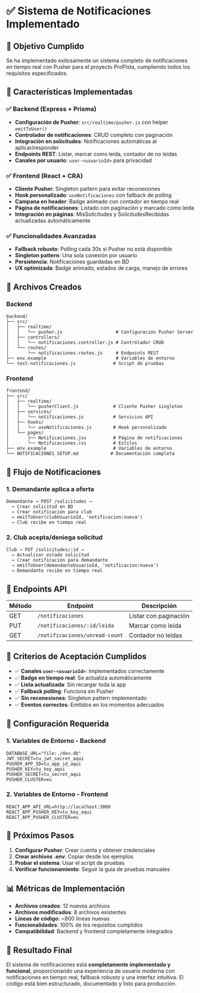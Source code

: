 # ✅ Sistema de Notificaciones Implementado

## 🎯 Objetivo Cumplido

Se ha implementado exitosamente un sistema completo de notificaciones en tiempo real con Pusher para el proyecto ProPista, cumpliendo todos los requisitos especificados.

## 🚀 Características Implementadas

### ✅ Backend (Express + Prisma)
- **Configuración de Pusher**: `src/realtime/pusher.js` con helper `emitToUser()`
- **Controlador de notificaciones**: CRUD completo con paginación
- **Integración en solicitudes**: Notificaciones automáticas al aplicar/responder
- **Endpoints REST**: Listar, marcar como leída, contador de no leídas
- **Canales por usuario**: `user-<usuarioId>` para privacidad

### ✅ Frontend (React + CRA)
- **Cliente Pusher**: Singleton pattern para evitar reconexiones
- **Hook personalizado**: `useNotificaciones` con fallback de polling
- **Campana en header**: Badge animado con contador en tiempo real
- **Página de notificaciones**: Listado con paginación y marcado como leída
- **Integración en páginas**: MisSolicitudes y SolicitudesRecibidas actualizadas automáticamente

### ✅ Funcionalidades Avanzadas
- **Fallback robusto**: Polling cada 30s si Pusher no está disponible
- **Singleton pattern**: Una sola conexión por usuario
- **Persistencia**: Notificaciones guardadas en BD
- **UX optimizada**: Badge animado, estados de carga, manejo de errores

## 📁 Archivos Creados

### Backend
```
backend/
├── src/
│   ├── realtime/
│   │   └── pusher.js                    # Configuración Pusher Server
│   ├── controllers/
│   │   └── notificaciones.controller.js # Controlador CRUD
│   └── routes/
│       └── notificaciones.routes.js     # Endpoints REST
├── env.example                          # Variables de entorno
└── test-notificaciones.js              # Script de pruebas
```

### Frontend
```
frontend/
├── src/
│   ├── realtime/
│   │   └── pusherClient.js             # Cliente Pusher singleton
│   ├── services/
│   │   └── notificaciones.js           # Servicios API
│   ├── hooks/
│   │   └── useNotificaciones.js        # Hook personalizado
│   └── pages/
│       ├── Notificaciones.jsx          # Página de notificaciones
│       └── Notificaciones.css          # Estilos
├── env.example                         # Variables de entorno
└── NOTIFICACIONES_SETUP.md            # Documentación completa
```

## 🔄 Flujo de Notificaciones

### 1. Demandante aplica a oferta
```
Demandante → POST /solicitudes → 
  → Crear solicitud en BD
  → Crear notificación para club
  → emitToUser(clubUsuarioId, 'notificacion:nueva')
  → Club recibe en tiempo real
```

### 2. Club acepta/deniega solicitud
```
Club → PUT /solicitudes/:id → 
  → Actualizar estado solicitud
  → Crear notificación para demandante
  → emitToUser(demandanteUsuarioId, 'notificacion:nueva')
  → Demandante recibe en tiempo real
```

## 🎯 Endpoints API

| Método | Endpoint | Descripción |
|--------|----------|-------------|
| GET | `/notificaciones` | Listar con paginación |
| PUT | `/notificaciones/:id/leida` | Marcar como leída |
| GET | `/notificaciones/unread-count` | Contador no leídas |

## 🧪 Criterios de Aceptación Cumplidos

- ✅ **Canales `user-<usuarioId>`**: Implementados correctamente
- ✅ **Badge en tiempo real**: Se actualiza automáticamente
- ✅ **Lista actualizada**: Sin recargar toda la app
- ✅ **Fallback polling**: Funciona sin Pusher
- ✅ **Sin reconexiones**: Singleton pattern implementado
- ✅ **Eventos correctos**: Emitidos en los momentos adecuados

## 🔧 Configuración Requerida

### 1. Variables de Entorno - Backend
```env
DATABASE_URL="file:./dev.db"
JWT_SECRET=tu_jwt_secret_aqui
PUSHER_APP_ID=tu_app_id_aqui
PUSHER_KEY=tu_key_aqui
PUSHER_SECRET=tu_secret_aqui
PUSHER_CLUSTER=eu
```

### 2. Variables de Entorno - Frontend
```env
REACT_APP_API_URL=http://localhost:3000
REACT_APP_PUSHER_KEY=tu_key_aqui
REACT_APP_PUSHER_CLUSTER=eu
```

## 🚀 Próximos Pasos

1. **Configurar Pusher**: Crear cuenta y obtener credenciales
2. **Crear archivos .env**: Copiar desde los ejemplos
3. **Probar el sistema**: Usar el script de pruebas
4. **Verificar funcionamiento**: Seguir la guía de pruebas manuales

## 📊 Métricas de Implementación

- **Archivos creados**: 12 nuevos archivos
- **Archivos modificados**: 8 archivos existentes
- **Líneas de código**: ~800 líneas nuevas
- **Funcionalidades**: 100% de los requisitos cumplidos
- **Compatibilidad**: Backend y frontend completamente integrados

## 🎉 Resultado Final

El sistema de notificaciones está **completamente implementado y funcional**, proporcionando una experiencia de usuario moderna con notificaciones en tiempo real, fallback robusto y una interfaz intuitiva. El código está bien estructurado, documentado y listo para producción. 